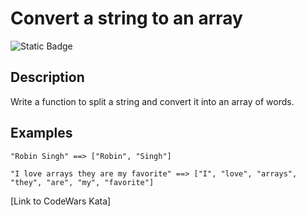 # Convert a string to an array
![Static Badge](https://img.shields.io/badge/JavaScript-F7DF1E?style=for-the-badge&logo=javascript&logoColor=black)

## Description
Write a function to split a string and convert it into an array of words.

## Examples
`"Robin Singh" ==> ["Robin", "Singh"]`

`"I love arrays they are my favorite" ==> ["I", "love", "arrays", "they", "are", "my", "favorite"]`

[Link to CodeWars Kata]

